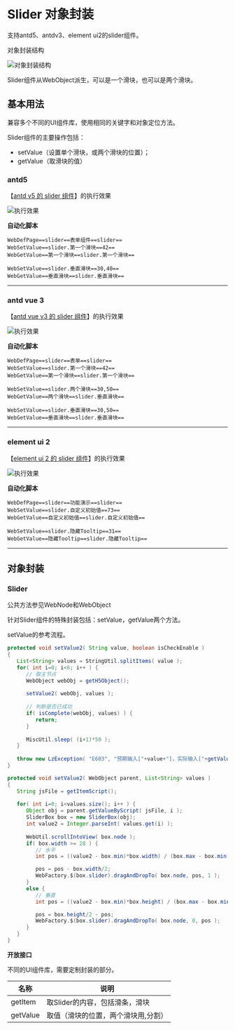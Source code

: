 # Slider 对象封装

支持antd5、antdv3、element ui2的slider组件。

对象封装结构

![对象封装结构](https://raw.gitmirror.com/skywoo0128/willing/main/doc/web/object/slider/stuc.png "对象封装结构")

Slider组件从WebObject派生，可以是一个滑块，也可以是两个滑块。

## 基本用法

兼容多个不同的UI组件库，使用相同的关键字和对象定位方法。

Slider组件的主要操作包括：
- setValue（设置单个滑块，或两个滑块的位置）；
- getValue（取滑块的值）


### antd5 

【[antd v5 的 slider 组件](https://ant-design.antgroup.com/components/slider-cn)】的执行效果

![执行效果](https://raw.gitmirror.com/skywoo0128/willing/main/doc/web/object/slider/antd.gif "执行效果")

**自动化脚本**
```
WebDefPage==slider==表单组件==slider==
WebSetValue==slider.第一个滑块==42==
WebGetValue==第一个滑块==slider.第一个滑块==

WebSetValue==slider.垂直滑块==30,40==
WebGetValue==垂直滑块==slider.垂直滑块==
```


***

### antd vue 3

【[antd vue v3 的 slider 组件](https://www.antdv.com/components/slider-cn)】的执行效果

![执行效果](https://raw.gitmirror.com/skywoo0128/willing/main/doc/web/object/slider/antdv.gif "执行效果")

**自动化脚本**
```
WebDefPage==slider==表单==slider==
WebSetValue==slider.第一个滑块==42==
WebGetValue==第一个滑块==slider.第一个滑块==

WebSetValue==slider.两个滑块==30,50==
WebGetValue==两个滑块==slider.垂直滑块==

WebSetValue==slider.垂直滑块==30,50==
WebGetValue==垂直滑块==slider.垂直滑块==
```



***

### element ui 2

【[element ui 2 的 slider 组件](https://element.eleme.cn/#/zh-CN/component/slider)】的执行效果

![执行效果](https://raw.gitmirror.com/skywoo0128/willing/main/doc/web/object/slider/eui.gif "执行效果")

**自动化脚本**
```
WebDefPage==slider==功能演示==slider==
WebSetValue==slider.自定义初始值==73==
WebGetValue==自定义初始值==slider.自定义初始值==

WebSetValue==slider.隐藏Tooltip==31==
WebGetValue==隐藏Tooltip==slider.隐藏Tooltip==
```

***

## 对象封装

### Slider

公共方法参见WebNode和WebObject

针对Slider组件的特殊封装包括：setValue，getValue两个方法。

setValue的参考流程。

```java
protected void setValue2( String value, boolean isCheckEnable )
{
   List<String> values = StringUtil.splitItems( value );
   for( int i=0; i<6; i++ ) {
      // 取主节点
      WebObject webObj = getH5Object();
      
      setValue2( webObj, values );
      
      // 判断是否已成功
      if( isComplete(webObj, values) ) {
         return;
      }
      
      MiscUtil.sleep( (i+1)*50 );
   }
   
   throw new LzException( "E603", "预期输入["+value+"]，实际输入["+getValue2()+"]" );
}

protected void setValue2( WebObject parent, List<String> values )
{
   String jsFile = getItemScript();
   
   for( int i=0; i<values.size(); i++ ) {
      Object obj = parent.getValueByScript( jsFile, i );
      SliderBox box = new SliderBox(obj);
      int value2 = Integer.parseInt( values.get(i) );
      
      WebUtil.scrollIntoView( box.node );
      if( box.width >= 28 ) {
         // 水平
         int pos = ((value2 - box.min)*box.width) / (box.max - box.min);

         pos = pos - box.width/2;
         WebFactory.$(box.slider).dragAndDropTo( box.node, pos, 1 );
      }
      else {
         // 垂直
         int pos = ((value2 - box.min)*box.height) / (box.max - box.min);

         pos = box.height/2 - pos;
         WebFactory.$(box.slider).dragAndDropTo( box.node, 0, pos );
      }
   }
}
```

**开放接口**

不同的UI组件库，需要定制封装的部分。

| 名称 | 说明 |
| --- | --- |
| getItem | 取Slider的内容，包括滑条，滑块 |
| getValue | 取值（滑块的位置，两个滑块用,分割） |





